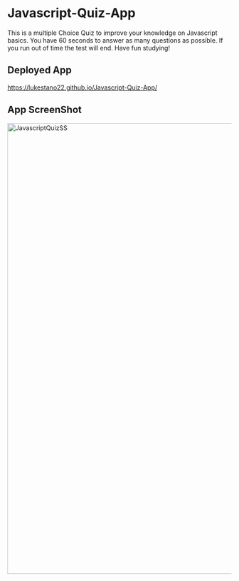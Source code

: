 # Javascript-Quiz-App
This is a multiple Choice Quiz to improve your knowledge on Javascript basics.
You have 60 seconds to answer as many questions as possible.
If you run out of time the test will end. 
Have fun studying!

## Deployed App
https://lukestano22.github.io/Javascript-Quiz-App/
## App ScreenShot
<img width="1014" alt="JavascriptQuizSS" src="https://github.com/lukestano22/Javascript-Quiz-App/assets/147096339/fa883a94-4b8a-4c28-b879-771bc4f42a79">
